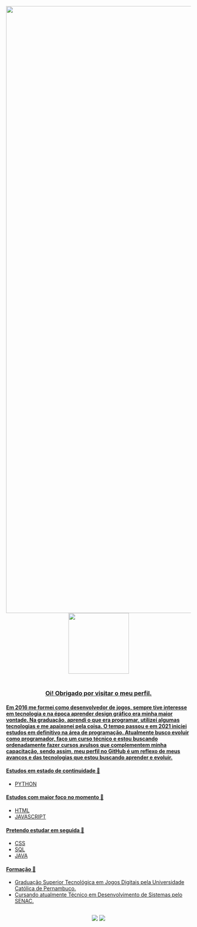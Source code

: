 
<div align="center">
<a href="https://www.linkedin.com/in/claudemirwss/">
<img height="1650px" src="https://github-readme-stats.vercel.app/api?username=claudemirws&show_icons=true&&custom_title=Meu Status no Github&theme=tokyonight"/>
<img height="165px" src="https://github-readme-stats.vercel.app/api/top-langs/?username=claudemirws&layout=compact&langs_count=4&hide=Powershell&custom_title=Linguagens Mais Utilizadas&theme=tokyonight"/>  
 
<!--<img height="30px" src="https://img.shields.io/badge/Python-14354C?style=for-the-badge&logo=python&logoColor=white" /> --> 
<!--<img height="30px" src="https://img.shields.io/badge/JavaScript-323330?style=for-the-badge&logo=javascript&logoColor=F7DF1E" /> --> 
<!--<img height="30px" src="https://img.shields.io/badge/HTML5-E34F26?style=for-the-badge&logo=html5&logoColor=white" /> --> 
<!--<img height="40px" src="https://img.shields.io/badge/CSS3-1572B6?style=for-the-badge&logo=css3&logoColor=white" /> -->  
  
</div>
<div align="left"> 
<h3 align="center">  <br>
Oi! Obrigado por visitar o meu perfil.
</h3>
<h4 allign="center"< <br>
Em 2016 me formei como desenvolvedor de jogos, sempre tive interesse em tecnologia e na época aprender design gráfico era minha maior vontade. Na graduação, aprendi o que era programar, utilizei algumas tecnologias e me apaixonei pela coisa. O tempo passou e em 2021 iniciei estudos em definitivo na área de programação. Atualmente busco evoluir como programador, faço um curso técnico e estou buscando ordenadamente fazer cursos avulsos que complementem minha capacitação, sendo assim, meu perfil no GitHub é um reflexo de meus avanços e das tecnologias que estou buscando aprender e evoluir.
</h4> 
  
#### Estudos em estado de continuidade 🔄
  
- PYTHON

#### Estudos com maior foco no momento 🎯

- HTML
- JAVASCRIPT

#### Pretendo estudar em seguida 📆

- CSS
- SQL
- JAVA

#### Formação 📖

- Graduação Superior Tecnológica em Jogos Digitais pela Universidade Católica de Pernambuco.
- Cursando atualmente Técnico em Desenvolvimento de Sistemas pelo SENAC.

</div>

##
  
<div align="center"> 
<!--<a href="https://www.facebook.com/claudemir1996" target="_blank"><img src="https://img.shields.io/badge/Facebook-1877F2?style=for-the-badge&logo=facebook&logoColor=white" target="_blank"></a>
<a href="https://instagram.com/claudemirws" target="_blank"><img src="https://img.shields.io/badge/Instagram-E4405F?style=for-the-badge&logo=instagram&logoColor=white" target="_blank"></a>-->
<a href="https://www.linkedin.com/in/claudemirwss/" target="_blank"><img src="https://img.shields.io/badge/LinkedIn-0077B5?style=for-the-badge&logo=linkedin&logoColor=white" target="_blank"></a> 
<a href = "mailto:claudemirwss@gmail.com"><img src="https://img.shields.io/badge/Gmail-D14836?style=for-the-badge&logo=gmail&logoColor=white" target="_blank"></a>
</div>
